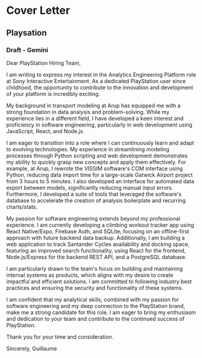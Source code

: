 # Cover Letter
## Playsation
### Draft - Gemini
Dear PlayStation Hiring Team,

I am writing to express my interest in the Analytics Engineering Platform role at Sony Interactive Entertainment. As a dedicated PlayStation user since childhood, the opportunity to contribute to the innovation and development of your platform is incredibly exciting.

My background in transport modeling at Arup has equipped me with a strong foundation in data analysis and problem-solving. While my experience lies in a different field, I have developed a keen interest and proficiency in software engineering, particularly in web development using JavaScript, React, and Node.js.

I am eager to transition into a role where I can continuously learn and adapt to evolving technologies. My experience in streamlining modeling processes through Python scripting and web development demonstrates my ability to quickly grasp new concepts and apply them effectively. For example, at Arup, I rewrote the VISSIM software's COM interface using Python, reducing data import time for a large-scale Gatwick Airport project from 3 hours to 5 minutes. I also developed an interface for automated data export between models, significantly reducing manual input errors. Furthermore, I developed a suite of tools that leveraged the software's database to accelerate the creation of analysis boilerplate and recurring charts/stats.

My passion for software engineering extends beyond my professional experience. I am currently developing a climbing workout tracker app using React Native/Expo, Firebase Auth, and SQLite, focusing on an offline-first approach with future backend data backup. Additionally, I am building a web application to track Santander Cycles availability and docking space, featuring an improved search functionality, using React for the frontend, Node.js/Express for the backend REST API, and a PostgreSQL database.

I am particularly drawn to the team's focus on building and maintaining internal systems as products, which aligns with my desire to create impactful and efficient solutions. I am committed to following industry best practices and ensuring the security and functionality of these systems.

I am confident that my analytical skills, combined with my passion for software engineering and my deep connection to the PlayStation brand, make me a strong candidate for this role. I am eager to bring my enthusiasm and dedication to your team and contribute to the continued success of PlayStation.

Thank you for your time and consideration.

Sincerely,
Guillaume